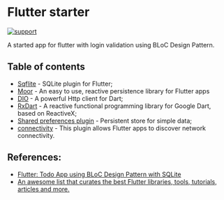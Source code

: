 # Flutter starter
[![support](https://img.shields.io/badge/platform-flutter%7Cdart%20vm-ff69b4.svg?style=flat-square)](https://github.com/flutterchina/dio)

A started app for flutter with login validation using BLoC Design Pattern.

## Table of contents
- [Sqflite](https://github.com/tekartik/sqflite) - SQLite plugin for Flutter;
- [Moor](https://github.com/simolus3/moor) - An easy to use, reactive persistence library for Flutter apps
- [DIO](https://github.com/flutterchina/dio) - A powerful Http client for Dart;
- [RxDart](https://github.com/ReactiveX/rxdart) - A reactive functional programming library for Google Dart, based on ReactiveX;
- [Shared preferences plugin](https://github.com/flutter/plugins/tree/master/packages/shared_preferences) - Persistent store for simple data;
- [connectivity](https://github.com/flutter/plugins/tree/master/packages/connectivity) - This plugin allows Flutter apps to discover network connectivity.

## References:
- [Flutter: Todo App using BLoC Design Pattern with SQLite](https://medium.com/@vaygeth/reactive-flutter-todo-app-using-bloc-design-pattern-b71e2434f692)
- [An awesome list that curates the best Flutter libraries, tools, tutorials, articles and more.
](https://github.com/Solido/awesome-flutter)
